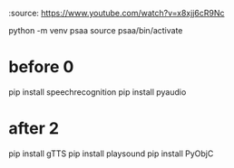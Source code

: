 :source: https://www.youtube.com/watch?v=x8xjj6cR9Nc

python -m venv psaa
source psaa/bin/activate
# before 0
pip install speechrecognition
pip install pyaudio
# after 2
pip install gTTS
pip install playsound
pip install PyObjC
